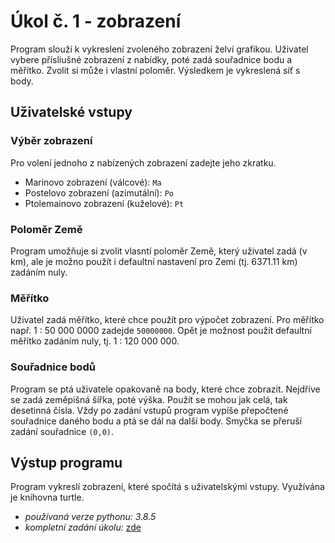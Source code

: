 # Úkol č. 1 - zobrazení
Program slouží k vykreslení zvoleného zobrazení želví grafikou. Uživatel vybere přísliušné zobrazení z nabídky, poté zadá souřadnice bodu a měřítko. Zvolit si může i vlastní poloměr. Výsledkem je vykreslená síť s body. 

## Uživatelské vstupy
### Výběr zobrazení
Pro volení jednoho z nabízených zobrazení zadejte jeho zkratku.
- Marinovo zobrazení (válcové): `Ma`
- Postelovo zobrazení (azimutální): `Po`
- Ptolemainovo zobrazení (kuželové): `Pt`

### Poloměr Země
Program umožňuje si zvolit vlasntí poloměr Země, který uživatel zadá (v km), ale je možno použít i defaultní nastavení pro Zemi (tj. 6371.11 km) zadáním nuly.

### Měřítko
Uživatel zadá měřítko, které chce použít pro výpočet zobrazení. Pro měřítko např. 1 : 50 000 0000 zadejde `50000000`. Opět je možnost použít defaultní měřítko zadáním nuly, tj. 1 : 120 000 000.

### Souřadnice bodů
Program se ptá uživatele opakovaně na body, které chce zobrazit. Nejdříve se zadá zeměpišná šířka, poté výška. Použít se mohou jak celá, tak desetinná čísla. Vždy po zadání vstupů program vypíše přepočtené souřadnice daného bodu a ptá se dál na další body. Smyčka se přeruší zadání souřadnice `(0,0)`.


## Výstup programu
Program vykreslí zobrazení, které spočítá s uživatelskými vstupy. Využívána je knihovna turtle. 


- *používaná verze pythonu: 3.8.5* 
- *kompletní zadání úkolu:* [zde](https://github.com/xtompok/uvod-do-prg_20/tree/ed6ca4dcef3594d045f6fe55b69f6ab2acbdff2c/du01)